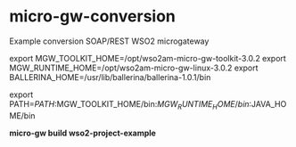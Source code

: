 # micro-gw-conversion
Example conversion SOAP/REST WSO2 microgateway



export MGW_TOOLKIT_HOME=/opt/wso2am-micro-gw-toolkit-3.0.2
export MGW_RUNTIME_HOME=/opt/wso2am-micro-gw-linux-3.0.2
export BALLERINA_HOME=/usr/lib/ballerina/ballerina-1.0.1/bin

export PATH=$PATH:$MGW_TOOLKIT_HOME/bin:$MGW_RUNTIME_HOME/bin:$JAVA_HOME/bin



**micro-gw build wso2-project-example**